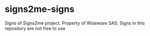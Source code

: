 # signs2me-signs
Signs of Signs2me project. Property of Wiseware SAS. Signs in this repository are not free to use

